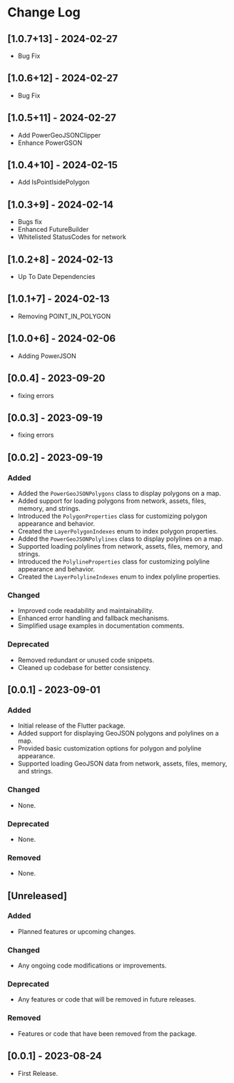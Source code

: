 # Change Log

## [1.0.7+13] - 2024-02-27

- Bug Fix

## [1.0.6+12] - 2024-02-27

- Bug Fix

## [1.0.5+11] - 2024-02-27

- Add PowerGeoJSONClipper
- Enhance PowerGSON

## [1.0.4+10] - 2024-02-15

- Add IsPointIsidePolygon

## [1.0.3+9] - 2024-02-14

- Bugs fix
- Enhanced FutureBuilder
- Whitelisted StatusCodes for network

## [1.0.2+8] - 2024-02-13

- Up To Date Dependencies

## [1.0.1+7] - 2024-02-13

- Removing POINT_IN_POLYGON

## [1.0.0+6] - 2024-02-06

- Adding PowerJSON

## [0.0.4] - 2023-09-20

- fixing errors

## [0.0.3] - 2023-09-19

- fixing errors

## [0.0.2] - 2023-09-19

### Added

- Added the `PowerGeoJSONPolygons` class to display polygons on a map.
- Added support for loading polygons from network, assets, files, memory, and strings.
- Introduced the `PolygonProperties` class for customizing polygon appearance and behavior.
- Created the `LayerPolygonIndexes` enum to index polygon properties.
- Added the `PowerGeoJSONPolylines` class to display polylines on a map.
- Supported loading polylines from network, assets, files, memory, and strings.
- Introduced the `PolylineProperties` class for customizing polyline appearance and behavior.
- Created the `LayerPolylineIndexes` enum to index polyline properties.

### Changed

- Improved code readability and maintainability.
- Enhanced error handling and fallback mechanisms.
- Simplified usage examples in documentation comments.

### Deprecated

- Removed redundant or unused code snippets.
- Cleaned up codebase for better consistency.

## [0.0.1] - 2023-09-01

### Added

- Initial release of the Flutter package.
- Added support for displaying GeoJSON polygons and polylines on a map.
- Provided basic customization options for polygon and polyline appearance.
- Supported loading GeoJSON data from network, assets, files, memory, and strings.

### Changed

- None.

### Deprecated

- None.

### Removed

- None.

## [Unreleased]

### Added

- Planned features or upcoming changes.

### Changed

- Any ongoing code modifications or improvements.

### Deprecated

- Any features or code that will be removed in future releases.

### Removed

- Features or code that have been removed from the package.

## [0.0.1] - 2023-08-24

- First Release.
